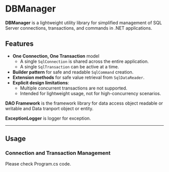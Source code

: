 # DBManager

**DBManager** is a lightweight utility library for simplified management of SQL Server connections, transactions, and commands in .NET applications.

## Features

- **One Connection, One Transaction** model
  - A single `SqlConnection` is shared across the entire application.
  - A single `SqlTransaction` can be active at a time.
- **Builder pattern** for safe and readable `SqlCommand` creation.
- **Extension methods** for safe value retrieval from `SqlDataReader`.
- **Explicit design limitations**:
  - Multiple concurrent transactions are not supported.
  - Intended for lightweight usage, not for high-concurrency scenarios.

**DAO Framework** is the framework library for data access object readable or writable and Data tranport object or entity.
 
**ExceptionLogger** is logger for exception.

---

## Usage

### Connection and Transaction Management

Please check Program.cs code. 
